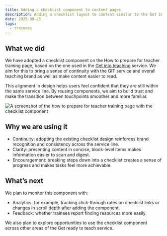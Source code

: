 ```yaml
---
title: Adding a checklist component to content pages
description: Adding a checklist layout to content similar to the Get Into Teaching service
date: 2025-09-25
tags:
  - trainees 
---
```


## What we did

We have adopted a checklist component on the How to prepare for teacher training page, based on the one used in the <a href="https://getintoteaching.education.gov.uk/" target="_blank">Get into teaching</a> service. We aim for this to bring a sense of continuity with the GIT service and overall teaching brand as well as make content easier to read.

This alignment in design helps users feel confident that they are still within the same service line. By reusing components, we aim to build trust and make the transition between touchpoints smoother and more familiar.

![A screenshot of the how to prepare for teacher training page with the checklist component](check.png) 

## Why we are using it

- Continuity: adopting the existing checklist design reinforces brand recognition and consistency across the service line.
- Clarity: presenting content in concise, block-level items makes information easier to scan and digest.
- Encouragement: breaking steps down into a checklist creates a sense of progress and makes tasks feel more achievable.

## What’s next

We plan to monitor this component with:

- Analytics: for example, tracking click-through rates on checklist links or changes in scroll depth after adding the component.
- Feedback: whether trainees report finding resources more easily.

We also plan to explore opportunities to use the checklist component across other areas of the Get ready to teach service.
